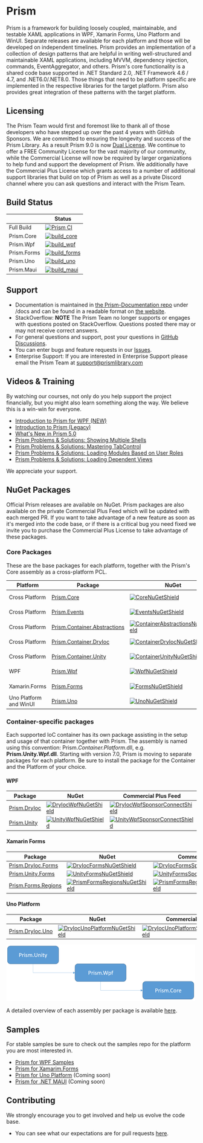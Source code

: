 # Prism

Prism is a framework for building loosely coupled, maintainable, and testable XAML applications in WPF, Xamarin Forms, Uno Platform and WinUI. Separate releases are available for each platform and those will be developed on independent timelines. Prism provides an implementation of a collection of design patterns that are helpful in writing well-structured and maintainable XAML applications, including MVVM, dependency injection, commands, EventAggregator, and others. Prism's core functionality is a shared code base supported in .NET Standard 2.0, .NET Framework 4.6 / 4.7, and .NET6.0/.NET8.0. Those things that need to be platform specific are implemented in the respective libraries for the target platform. Prism also provides great integration of these patterns with the target platform.

## Licensing

The Prism Team would first and foremost like to thank all of those developers who have stepped up over the past 4 years with GitHub Sponsors. We are committed to ensuring the longevity and success of the Prism Library. As a result Prism 9.0 is now [Dual License](LICENSE). We continue to offer a FREE Community License for the vast majority of our community, while the Commercial License will now be required by larger organizations to help fund and support the development of Prism. We additionally have the Commercial Plus License which grants access to a number of additional support libraries that build on top of Prism as well as a private Discord channel where you can ask questions and interact with the Prism Team.

## Build Status

|          | Status |
| -------- | ------ |
| Full Build | [![Prism CI](https://github.com/PrismLibrary/Prism/actions/workflows/ci.yml/badge.svg)](https://github.com/PrismLibrary/Prism/actions/workflows/ci.yml) |
| Prism.Core | [![build_core](https://github.com/PrismLibrary/Prism/actions/workflows/build_core.yml/badge.svg)](https://github.com/PrismLibrary/Prism/actions/workflows/build_core.yml) |
| Prism.Wpf | [![build_wpf](https://github.com/PrismLibrary/Prism/actions/workflows/build_wpf.yml/badge.svg)](https://github.com/PrismLibrary/Prism/actions/workflows/build_wpf.yml) |
| Prism.Forms | [![build_forms](https://github.com/PrismLibrary/Prism/actions/workflows/build_forms.yml/badge.svg)](https://github.com/PrismLibrary/Prism/actions/workflows/build_forms.yml) |
| Prism.Uno | [![build_uno](https://github.com/PrismLibrary/Prism/actions/workflows/build_uno.yml/badge.svg)](https://github.com/PrismLibrary/Prism/actions/workflows/build_uno.yml) |
| Prism.Maui | [![build_maui](https://github.com/PrismLibrary/Prism/actions/workflows/build_maui.yml/badge.svg)](https://github.com/PrismLibrary/Prism/actions/workflows/build_maui.yml) |

## Support

- Documentation is maintained in [the Prism-Documentation repo](https://github.com/PrismLibrary/Prism-Documentation) under /docs and can be found in a readable format on [the website](http://prismlibrary.com/docs/).
- StackOverflow: **NOTE** The Prism Team no longer supports or engages with questions posted on StackOverflow. Questions posted there may or may not receive correct answers.
- For general questions and support, post your questions in [GitHub Discussions](https://github.com/PrismLibrary/Prism/discussions).
- You can enter bugs and feature requests in our [Issues](https://github.com/PrismLibrary/Prism/issues/new/choose).
- Enterprise Support: If you are interested in Enterprise Support please email the Prism Team at <support@prismlibrary.com>

## Videos &amp; Training

By watching our courses, not only do you help support the project financially, but you might also learn something along the way.  We believe this is a win-win for everyone.

- [Introduction to Prism for WPF (NEW)](https://pluralsight.pxf.io/bE3rB)
- [Introduction to Prism (Legacy)](https://pluralsight.pxf.io/W1Dz3)
- [What's New in Prism 5.0](https://pluralsight.pxf.io/z7avm)
- [Prism Problems & Solutions: Showing Multiple Shells](https://pluralsight.pxf.io/XVxR5)
- [Prism Problems & Solutions: Mastering TabControl](https://pluralsight.pxf.io/B6X99)
- [Prism Problems & Solutions: Loading Modules Based on User Roles](https://pluralsight.pxf.io/GvjkE)
- [Prism Problems & Solutions: Loading Dependent Views](https://pluralsight.pxf.io/a01zj)

We appreciate your support.

## NuGet Packages

Official Prism releases are available on NuGet. Prism packages are also available on the private Commercial Plus Feed which will be updated with each merged PR. If you want to take advantage of a new feature as soon as it's merged into the code base, or if there is a critical bug you need fixed we invite you to purchase the Commercial Plus License to take advantage of these packages.

### Core Packages

These are the base packages for each platform, together with the Prism's Core assembly as a cross-platform PCL.

| Platform | Package | NuGet | Commercial Plus Feed |
| -------- | ------- | ------- | ----- |
| Cross Platform | [Prism.Core][CoreNuGet] | [![CoreNuGetShield]][CoreNuGet] | [![CoreSponsorConnectShield]][CoreSponsorConnect] |
| Cross Platform | [Prism.Events][EventsNuGet] | [![EventsNuGetShield]][EventsNuGet] | [![CoreSponsorConnectShield]][CoreSponsorConnect] |
| Cross Platform | [Prism.Container.Abstractions][ContainerAbstractionsNuGet] | [![ContainerAbstractionsNuGetShield]][ContainerAbstractionsNuGet] | [![CoreSponsorConnectShield]][CoreSponsorConnect] |
| Cross Platform | [Prism.Container.DryIoc][ContainerDryIocNuGet] | [![ContainerDryIocNuGetShield]][ContainerDryIocNuGet] | [![CoreSponsorConnectShield]][CoreSponsorConnect] |
| Cross Platform | [Prism.Container.Unity][ContainerUnityNuGet] | [![ContainerUnityNuGetShield]][ContainerUnityNuGet] | [![CoreSponsorConnectShield]][CoreSponsorConnect] |
| WPF | [Prism.Wpf][WpfNuGet] | [![WpfNuGetShield]][WpfNuGet] | [![WpfSponsorConnectShield]][WpfSponsorConnect] |
| Xamarin.Forms | [Prism.Forms][FormsNuGet] | [![FormsNuGetShield]][FormsNuGet] | [![FormsSponsorConnectShield]][FormsSponsorConnect] |
| Uno Platform and WinUI | [Prism.Uno][UnoNuGet] | [![UnoNuGetShield]][UnoNuGet] | [![UnoSponsorConnectShield]][UnoSponsorConnect] |

### Container-specific packages

Each supported IoC container has its own package assisting in the setup and usage of that container together with Prism. The assembly is named using this convention: Prism.*Container.Platform*.dll, e.g. **Prism.Unity.Wpf.dll**. Starting with version 7.0, Prism is moving to separate packages for each platform. Be sure to install the package for the Container and the Platform of your choice.

#### WPF

| Package | NuGet | Commercial Plus Feed |
|---------|-------|-------|
| [Prism.DryIoc][DryIocWpfNuGet] | [![DryIocWpfNuGetShield]][DryIocWpfNuGet] | [![DryIocWpfSponsorConnectShield]][DryIocWpfSponsorConnect] |
| [Prism.Unity][UnityWpfNuGet] | [![UnityWpfNuGetShield]][UnityWpfNuGet] | [![UnityWpfSponsorConnectShield]][UnityWpfSponsorConnect] |

#### Xamarin Forms

| Package | NuGet | Commercial Plus Feed |
|---------|-------|-------|
| [Prism.DryIoc.Forms][DryIocFormsNuGet] | [![DryIocFormsNuGetShield]][DryIocFormsNuGet] | [![DryIocFormsSponsorConnectShield]][DryIocFormsSponsorConnect] |
| [Prism.Unity.Forms][UnityFormsNuGet] | [![UnityFormsNuGetShield]][UnityFormsNuGet] | [![UnityFormsSponsorConnectShield]][UnityFormsSponsorConnect] |
| [Prism.Forms.Regions][PrismFormsRegionsNuget] | [![PrismFormsRegionsNuGetShield]][PrismFormsRegionsNuGet] | [![PrismFormsRegionsSponsorConnectShield]][PrismFormsRegionsSponsorConnect] |

#### Uno Platform

| Package | NuGet | Commercial Plus Feed |
|---------|-------|-------|
| [Prism.DryIoc.Uno][DryIocUnoPlatformNuGet] | [![DryIocUnoPlatformNuGetShield]][DryIocUnoPlatformNuGet] | [![DryIocUnoPlatformSponsorConnectShield]][DryIocUnoPlatformSponsorConnect] |

![NuGet package tree](images/NuGetPackageTree.png)

A detailed overview of each assembly per package is available [here](http://prismlibrary.github.io/docs/getting-started/NuGet-Packages.html).

## Samples

For stable samples be sure to check out the samples repo for the platform you are most interested in.

- [Prism for WPF Samples](https://github.com/PrismLibrary/Prism-Samples-Wpf)
- [Prism for Xamarim.Forms](https://github.com/PrismLibrary/Prism-Samples-Forms)
- [Prism for Uno Platform](#) (Coming soon)
- [Prism for .NET MAUI](#) (Coming soon)

## Contributing

We strongly encourage you to get involved and help us evolve the code base.

- You can see what our expectations are for pull requests [here](https://github.com/PrismLibrary/Prism/blob/master/.github/CONTRIBUTING.md).

[CoreNuGet]: https://www.nuget.org/packages/Prism.Core/
[EventsNuGet]: https://www.nuget.org/packages/Prism.Events/
[ContainerAbstractionsNuGet]: https://www.nuget.org/packages/Prism.Container.Abstractions/
[ContainerDryIocNuGet]: https://www.nuget.org/packages/Prism.Container.DryIoc/
[ContainerUnityNuGet]: https://www.nuget.org/packages/Prism.Container.Unity/
[WpfNuGet]: https://www.nuget.org/packages/Prism.Wpf/
[FormsNuGet]: https://www.nuget.org/packages/Prism.Forms/
[UnoNuGet]: https://www.nuget.org/packages/Prism.Uno.WinUI/

[PrismFormsRegionsNuGet]: https://www.nuget.org/packages/Prism.Forms.Regions/
[PrismFormsRegionsSponsorConnect]: https://sponsorconnect.dev/nuget/package/Prism.Forms.Regions
[PrismFormsRegionsNuGetShield]: https://img.shields.io/nuget/vpre/Prism.Forms.Regions.svg
[PrismFormsRegionsSponsorConnectShield]: https://ci.nuget.prismlibrary.com/shield/Prism.Forms.Regions/vpre

[DryIocWpfNuGet]: https://www.nuget.org/packages/Prism.DryIoc/
[UnityWpfNuGet]: https://www.nuget.org/packages/Prism.Unity/

[UnityFormsNuGet]: https://www.nuget.org/packages/Prism.Unity.Forms/
[DryIocFormsNuGet]: https://www.nuget.org/packages/Prism.DryIoc.Forms/

[DryIocUnoPlatformNuGet]: https://www.nuget.org/packages/Prism.DryIoc.Uno.WinUI/

[CoreNuGetShield]: https://img.shields.io/nuget/vpre/Prism.Core.svg
[EventsNuGetShield]: https://img.shields.io/nuget/vpre/Prism.Events.svg
[ContainerAbstractionsNuGetShield]: https://img.shields.io/nuget/vpre/Prism.Container.Abstractions.svg
[ContainerDryIocNuGetShield]: https://img.shields.io/nuget/vpre/Prism.Container.DryIoc.svg
[ContainerUnityNuGetShield]: https://img.shields.io/nuget/vpre/Prism.Container.Unity.svg
[WpfNuGetShield]: https://img.shields.io/nuget/vpre/Prism.Wpf.svg
[FormsNuGetShield]: https://img.shields.io/nuget/vpre/Prism.Forms.svg
[UnoNuGetShield]: https://img.shields.io/nuget/vpre/Prism.Uno.WinUI.svg

[DryIocWpfNuGetShield]: https://img.shields.io/nuget/vpre/Prism.DryIoc.svg
[UnityWpfNuGetShield]: https://img.shields.io/nuget/vpre/Prism.Unity.svg

[DryIocFormsNuGetShield]: https://img.shields.io/nuget/vpre/Prism.DryIoc.Forms.svg
[UnityFormsNuGetShield]: https://img.shields.io/nuget/vpre/Prism.Unity.Forms.svg

[DryIocUnoPlatformNuGetShield]: https://img.shields.io/nuget/vpre/Prism.DryIoc.Uno.WinUI.svg

[CoreSponsorConnect]: https://sponsorconnect.dev/nuget/package/Prism.Core
[WpfSponsorConnect]: https://sponsorconnect.dev/nuget/package/Prism.Wpf
[FormsSponsorConnect]: https://sponsorconnect.dev/nuget/package/Prism.Forms
[UnoSponsorConnect]: https://sponsorconnect.dev/nuget/package/Prism.Uno.WinUI

[DryIocWpfSponsorConnect]: https://sponsorconnect.dev/nuget/package/Prism.DryIoc
[UnityWpfSponsorConnect]: https://sponsorconnect.dev/nuget/package/Prism.Unity

[UnityFormsSponsorConnect]: https://sponsorconnect.dev/nuget/package/Prism.Unity.Forms
[DryIocFormsSponsorConnect]: https://sponsorconnect.dev/nuget/package/Prism.DryIoc.Forms

[DryIocUnoPlatformSponsorConnect]: https://sponsorconnect.dev/nuget/package/Prism.DryIoc.Uno.WinUI

[CoreSponsorConnectShield]: https://ci.nuget.prismlibrary.com/shield/Prism.Core/vpre
[WpfSponsorConnectShield]: https://ci.nuget.prismlibrary.com/shield/Prism.Wpf/vpre
[FormsSponsorConnectShield]: https://ci.nuget.prismlibrary.com/shield/Prism.Forms/vpre
[UnoSponsorConnectShield]: https://ci.nuget.prismlibrary.com/shield/Prism.Uno.WinUI/vpre

[DryIocWpfSponsorConnectShield]: https://ci.nuget.prismlibrary.com/shield/Prism.DryIoc/vpre
[UnityWpfSponsorConnectShield]: https://ci.nuget.prismlibrary.com/shield/Prism.Unity/vpre

[DryIocFormsSponsorConnectShield]: https://ci.nuget.prismlibrary.com/shield/Prism.DryIoc.Forms/vpre
[UnityFormsSponsorConnectShield]: https://ci.nuget.prismlibrary.com/shield/Prism.Unity.Forms/vpre

[DryIocUnoPlatformSponsorConnectShield]: https://ci.nuget.prismlibrary.com/shield/Prism.DryIoc.Uno.WinUI/vpre

[TwitterLogo]: https://dansiegelgithubsponsors.blob.core.windows.net/images/twitter.png
[TwitchLogo]: https://dansiegelgithubsponsors.blob.core.windows.net/images/twitch.png
[YouTubeLogo]: https://dansiegelgithubsponsors.blob.core.windows.net/images/youtube.png
[OctoSponsor]: https://dansiegelgithubsponsors.blob.core.windows.net/images/octosponsor.png
